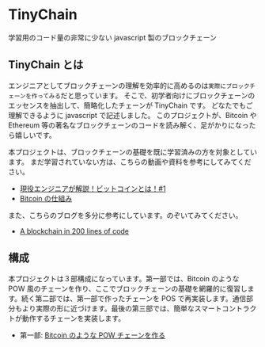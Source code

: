 # TinyChain

学習用のコード量の非常に少ない javascript 製のブロックチェーン

## TinyChain とは

エンジニアとしてブロックチェーンの理解を効率的に高めるのは`実際にブロックチェーンを作ってみる`だと思っています。
そこで、初学者向けにブロックチェーンのエッセンスを抽出して、簡略化したチェーンが TinyChain です。
どなたでもご理解できるように javascript で記述しました。
このプロジェクトが、Bitcoin や Ethereum 等の著名なブロックチェーンのコードを読み解く、足がかりになったら嬉しいです。

本プロジェクトは、ブロックチェーンの基礎を既に学習済みの方を対象としています。
まだ学習されていない方は、こちらの動画や資料を参考にしてみてください。

- [現役エンジニアが解説！ビットコインとは！#1](https://www.youtube.com/watch?v=mQvEpxdZtQY&t=8s&ab_channel=OpenReachTech)
- [Bitcoin の仕組み](https://docs.google.com/presentation/d/1G_xnpX7Tprpjh76WIyTt3M8HuDWOYcBD3MRlmz1TTwE/edit#slide=id.p)

また、こちらのブログを多分に参考にしています。のぞいてみてください。
- [A blockchain in 200 lines of code](https://medium.com/@lhartikk/a-blockchain-in-200-lines-of-code-963cc1cc0e54#.dttbm9afr5)

## 構成

本プロジェクトは３部構成になっています。第一部では、Bitcoin のような POW 風のチェーンを作り、ここでブロックチェーンの基礎を網羅的に復習します。続く第二部では、第一部で作ったチェーンを POS で再実装します。通信部分もより実際の形に近づけます。最後の第三部では、簡単なスマートコントラクトが動作するチェーンを実装します。

- 第一部: [Bitcoin のような POW チェーンを作る](./pow)
